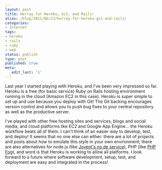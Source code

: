 ```yaml
---
layout: post
title: Horray for Heroku, Git, and Rails!
alias: /blog/2011/06/23/horray-for-heroku-git-and-rails/
categories:
- Internet
tags:
- heroku
- rails
- ruby
- web
status: publish
type: post
published: true
meta:
  _edit_last: '1'
---
```

Last year I started playing with Heroku, and I've been very impressed so far. Heroku is a free (for basic service) Ruby on Rails hosting environment running in the cloud (Amazon EC2 in this case). Heroku is super simple to set up and use because you deploy with Git! The Git backing encourages version control and allows you to push bug fixes to your central repository as well as the productive server.

I've played with other free hosting sites and services, blogs and social media, and cloud platforms like EC2 and Google App Engine... the Heroku workflow beats all of them. I can't think of an easier way to develop, test, and deploy! It seems that no one else can either: there are a lot of projects and posts about how to emulate this style in your own environment; there are also alternatives for node.js (like <a title="Joyent's node.js hosting environment" href="https://no.de/">Joyent's no.de service</a>), PHP (like <a title="PHP Fog" href="https://phpfog.com/">PHP Fog</a>), and word is that Heroku is working to allow all platforms. I look forward to a future where software development, setup, test, and deployment are easy and integrated in the process!
